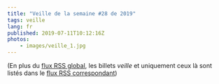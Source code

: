 ```yaml
---
title: "Veille de la semaine #28 de 2019"
tags: veille
lang: fr
published: 2019-07-11T10:12:16Z
photos:
    - images/veille_1.jpg
---
```



(En plus du [flux RSS global](/rss.xml), les billets *veille*
et uniquement ceux là sont listés dans le [flux RSS correspondant](/rss/veille.xml))
